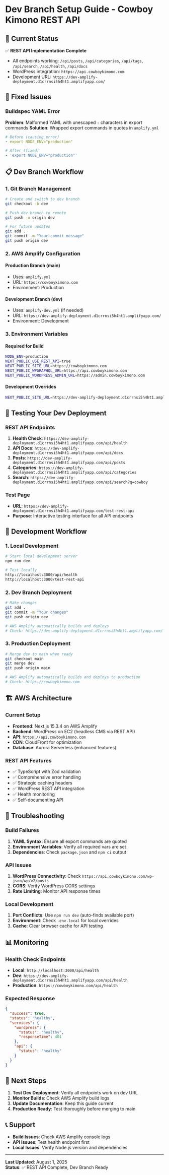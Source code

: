 # Dev Branch Setup Guide - Cowboy Kimono REST API

## 🚀 **Current Status**

✅ **REST API Implementation Complete**
- All endpoints working: `/api/posts`, `/api/categories`, `/api/tags`, `/api/search`, `/api/health`, `/api/docs`
- WordPress integration: `https://api.cowboykimono.com`
- Development URL: `https://dev-amplify-deployment.d1crrnsi5h4ht1.amplifyapp.com/`

## 🔧 **Fixed Issues**

### Buildspec YAML Error
**Problem**: Malformed YAML with unescaped `:` characters in export commands
**Solution**: Wrapped export commands in quotes in `amplify.yml`

```yaml
# Before (causing error)
- export NODE_ENV="production"

# After (fixed)
- 'export NODE_ENV="production"'
```

## 📋 **Dev Branch Workflow**

### 1. **Git Branch Management**
```bash
# Create and switch to dev branch
git checkout -b dev

# Push dev branch to remote
git push -u origin dev

# For future updates
git add .
git commit -m "Your commit message"
git push origin dev
```

### 2. **AWS Amplify Configuration**

#### **Production Branch (main)**
- Uses: `amplify.yml`
- URL: `https://cowboykimono.com`
- Environment: Production

#### **Development Branch (dev)**
- Uses: `amplify-dev.yml` (if needed)
- URL: `https://dev-amplify-deployment.d1crrnsi5h4ht1.amplifyapp.com/`
- Environment: Development

### 3. **Environment Variables**

#### **Required for Build**
```bash
NODE_ENV=production
NEXT_PUBLIC_USE_REST_API=true
NEXT_PUBLIC_SITE_URL=https://cowboykimono.com
NEXT_PUBLIC_WPGRAPHQL_URL=https://api.cowboykimono.com
NEXT_PUBLIC_WORDPRESS_ADMIN_URL=https://admin.cowboykimono.com
```

#### **Development Overrides**
```bash
NEXT_PUBLIC_SITE_URL=https://dev-amplify-deployment.d1crrnsi5h4ht1.amplifyapp.com
```

## 🧪 **Testing Your Dev Deployment**

### **REST API Endpoints**
1. **Health Check**: `https://dev-amplify-deployment.d1crrnsi5h4ht1.amplifyapp.com/api/health`
2. **API Docs**: `https://dev-amplify-deployment.d1crrnsi5h4ht1.amplifyapp.com/api/docs`
3. **Posts**: `https://dev-amplify-deployment.d1crrnsi5h4ht1.amplifyapp.com/api/posts`
4. **Categories**: `https://dev-amplify-deployment.d1crrnsi5h4ht1.amplifyapp.com/api/categories`
5. **Search**: `https://dev-amplify-deployment.d1crrnsi5h4ht1.amplifyapp.com/api/search?q=cowboy`

### **Test Page**
- **URL**: `https://dev-amplify-deployment.d1crrnsi5h4ht1.amplifyapp.com/test-rest-api`
- **Purpose**: Interactive testing interface for all API endpoints

## 🔄 **Development Workflow**

### **1. Local Development**
```bash
# Start local development server
npm run dev

# Test locally
http://localhost:3000/api/health
http://localhost:3000/test-rest-api
```

### **2. Dev Branch Deployment**
```bash
# Make changes
git add .
git commit -m "Your changes"
git push origin dev

# AWS Amplify automatically builds and deploys
# Check: https://dev-amplify-deployment.d1crrnsi5h4ht1.amplifyapp.com/
```

### **3. Production Deployment**
```bash
# Merge dev to main when ready
git checkout main
git merge dev
git push origin main

# AWS Amplify automatically builds and deploys to production
# Check: https://cowboykimono.com
```

## 🏗️ **AWS Architecture**

### **Current Setup**
- **Frontend**: Next.js 15.3.4 on AWS Amplify
- **Backend**: WordPress on EC2 (headless CMS via REST API)
- **API**: `https://api.cowboykimono.com`
- **CDN**: CloudFront for optimization
- **Database**: Aurora Serverless (enhanced features)

### **REST API Features**
- ✅ TypeScript with Zod validation
- ✅ Comprehensive error handling
- ✅ Strategic caching headers
- ✅ WordPress REST API integration
- ✅ Health monitoring
- ✅ Self-documenting API

## 🚨 **Troubleshooting**

### **Build Failures**
1. **YAML Syntax**: Ensure all export commands are quoted
2. **Environment Variables**: Verify all required vars are set
3. **Dependencies**: Check `package.json` and `npm ci` output

### **API Issues**
1. **WordPress Connectivity**: Check `https://api.cowboykimono.com/wp-json/wp/v2/posts`
2. **CORS**: Verify WordPress CORS settings
3. **Rate Limiting**: Monitor API response times

### **Local Development**
1. **Port Conflicts**: Use `npm run dev` (auto-finds available port)
2. **Environment**: Check `.env.local` for local overrides
3. **Cache**: Clear browser cache for API testing

## 📊 **Monitoring**

### **Health Check Endpoints**
- **Local**: `http://localhost:3000/api/health`
- **Dev**: `https://dev-amplify-deployment.d1crrnsi5h4ht1.amplifyapp.com/api/health`
- **Production**: `https://cowboykimono.com/api/health`

### **Expected Response**
```json
{
  "success": true,
  "status": "healthy",
  "services": {
    "wordpress": {
      "status": "healthy",
      "responseTime": 401
    },
    "api": {
      "status": "healthy"
    }
  }
}
```

## 🎯 **Next Steps**

1. **Test Dev Deployment**: Verify all endpoints work on dev URL
2. **Monitor Builds**: Check AWS Amplify build logs
3. **Update Documentation**: Keep this guide current
4. **Production Ready**: Test thoroughly before merging to main

## 📞 **Support**

- **Build Issues**: Check AWS Amplify console logs
- **API Issues**: Test health endpoint first
- **Local Issues**: Verify Node.js version and dependencies

---

**Last Updated**: August 1, 2025  
**Status**: ✅ REST API Complete, Dev Branch Ready 